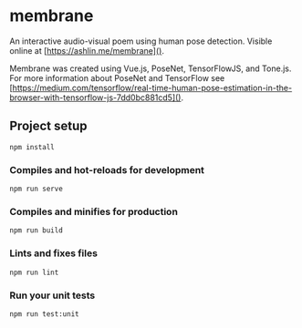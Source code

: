 # membrane

An interactive audio-visual poem using human pose detection.
Visible online at [https://ashlin.me/membrane]().

Membrane was created using Vue.js, PoseNet, TensorFlowJS, and Tone.js. For more information about PoseNet and TensorFlow see [https://medium.com/tensorflow/real-time-human-pose-estimation-in-the-browser-with-tensorflow-js-7dd0bc881cd5]().


## Project setup
```
npm install
```

### Compiles and hot-reloads for development
```
npm run serve
```

### Compiles and minifies for production
```
npm run build
```

### Lints and fixes files
```
npm run lint
```

### Run your unit tests
```
npm run test:unit
```
